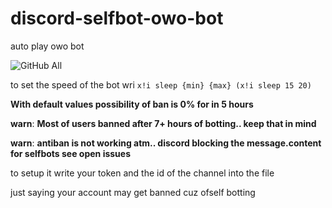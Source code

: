 # discord-selfbot-owo-bot
auto play owo bot

![GitHub All](https://img.shields.io/github/downloads/sudo-do/discord-selfbot-owo-bot/total?label=Total%20Downloads&style=for-the-badge)

to set the speed of the bot wri
`x!i sleep {min} {max} (x!i sleep 15 20)`

**With default values possibility of ban is 0% for in 5 hours**

**warn**: **Most of users banned after 7+ hours of botting.. keep that in mind**

**warn**: **antiban is not working atm.. discord blocking the message.content for selfbots see open issues**

to setup it write your token and the id of the channel into the file 

just saying your account may get banned cuz ofself botting
